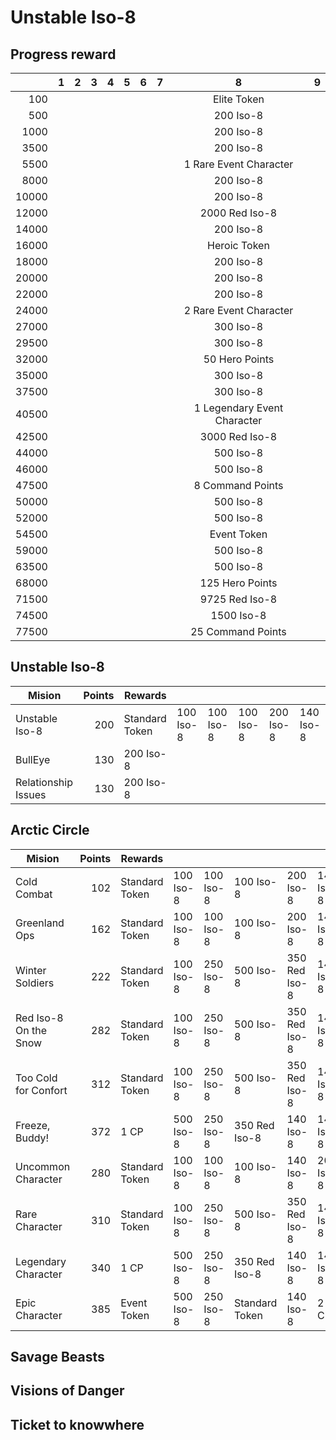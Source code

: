 # Unstable Iso-8

## Progress reward

|       | 1 | 2 | 3 | 4 | 5 | 6 | 7 |              8              | 9 |
|------:|:-:|:-:|:-:|:-:|:-:|:-:|:-:|:---------------------------:|:-:|
|   100 |   |   |   |   |   |   |   |         Elite Token         |   |
|   500 |   |   |   |   |   |   |   |          200 Iso-8          |   |
|  1000 |   |   |   |   |   |   |   |          200 Iso-8          |   |
|  3500 |   |   |   |   |   |   |   |          200 Iso-8          |   |
|  5500 |   |   |   |   |   |   |   |    1 Rare Event Character   |   |
|  8000 |   |   |   |   |   |   |   |          200 Iso-8          |   |
| 10000 |   |   |   |   |   |   |   |          200 Iso-8          |   |
| 12000 |   |   |   |   |   |   |   |        2000 Red Iso-8       |   |
| 14000 |   |   |   |   |   |   |   |          200 Iso-8          |   |
| 16000 |   |   |   |   |   |   |   |         Heroic Token        |   |
| 18000 |   |   |   |   |   |   |   |          200 Iso-8          |   |
| 20000 |   |   |   |   |   |   |   |          200 Iso-8          |   |
| 22000 |   |   |   |   |   |   |   |          200 Iso-8          |   |
| 24000 |   |   |   |   |   |   |   |    2 Rare Event Character   |   |
| 27000 |   |   |   |   |   |   |   |          300 Iso-8          |   |
| 29500 |   |   |   |   |   |   |   |          300 Iso-8          |   |
| 32000 |   |   |   |   |   |   |   |        50 Hero Points       |   |
| 35000 |   |   |   |   |   |   |   |          300 Iso-8          |   |
| 37500 |   |   |   |   |   |   |   |          300 Iso-8          |   |
| 40500 |   |   |   |   |   |   |   | 1 Legendary Event Character |   |
| 42500 |   |   |   |   |   |   |   |        3000 Red Iso-8       |   |
| 44000 |   |   |   |   |   |   |   |          500 Iso-8          |   |
| 46000 |   |   |   |   |   |   |   |          500 Iso-8          |   |
| 47500 |   |   |   |   |   |   |   |       8 Command Points      |   |
| 50000 |   |   |   |   |   |   |   |          500 Iso-8          |   |
| 52000 |   |   |   |   |   |   |   |          500 Iso-8          |   |
| 54500 |   |   |   |   |   |   |   |         Event Token         |   |
| 59000 |   |   |   |   |   |   |   |          500 Iso-8          |   |
| 63500 |   |   |   |   |   |   |   |          500 Iso-8          |   |
| 68000 |   |   |   |   |   |   |   |       125 Hero Points       |   |
| 71500 |   |   |   |   |   |   |   |        9725 Red Iso-8       |   |
| 74500 |   |   |   |   |   |   |   |          1500 Iso-8         |   |
| 77500 |   |   |   |   |   |   |   |      25 Command Points      |   |

## Unstable Iso-8

| Mision              | Points | Rewards        |           |           |           |           |           |
|---------------------|-------:|----------------|-----------|-----------|-----------|-----------|-----------|
| Unstable Iso-8      |    200 | Standard Token | 100 Iso-8 | 100 Iso-8 | 100 Iso-8 | 200 Iso-8 | 140 Iso-8 |
| BullEye             |    130 | 200 Iso-8      |           |           |           |           |           |
| Relationship Issues |    130 | 200 Iso-8      |           |           |           |           |           |

## Arctic Circle

| Mision                | Points | Rewards        |           |           |                |               |           |
|-----------------------|-------:|----------------|-----------|-----------|----------------|---------------|-----------|
| Cold Combat           |    102 | Standard Token | 100 Iso-8 | 100 Iso-8 | 100 Iso-8      | 200 Iso-8     | 140 Iso-8 |
| Greenland Ops         |    162 | Standard Token | 100 Iso-8 | 100 Iso-8 | 100 Iso-8      | 200 Iso-8     | 140 Iso-8 |
| Winter Soldiers       |    222 | Standard Token | 100 Iso-8 | 250 Iso-8 | 500 Iso-8      | 350 Red Iso-8 | 140 Iso-8 |
| Red Iso-8 On the Snow |    282 | Standard Token | 100 Iso-8 | 250 Iso-8 | 500 Iso-8      | 350 Red Iso-8 | 140 Iso-8 |
| Too Cold for Confort  |    312 | Standard Token | 100 Iso-8 | 250 Iso-8 | 500 Iso-8      | 350 Red Iso-8 | 140 Iso-8 |
| Freeze, Buddy!        |    372 | 1 CP           | 500 Iso-8 | 250 Iso-8 | 350 Red Iso-8  | 140 Iso-8     | 140 Iso-8 |
| Uncommon Character    |    280 | Standard Token | 100 Iso-8 | 100 Iso-8 | 100 Iso-8      | 140 Iso-8     | 200 Iso-8 |
| Rare Character        |    310 | Standard Token | 100 Iso-8 | 250 Iso-8 | 500 Iso-8      | 350 Red Iso-8 | 140 Iso-8 |
| Legendary Character   |    340 | 1 CP           | 500 Iso-8 | 250 Iso-8 | 350 Red Iso-8  | 140 Iso-8     | 140 Iso-8 |
| Epic Character        |    385 | Event Token    | 500 Iso-8 | 250 Iso-8 | Standard Token | 140 Iso-8     | 2 CP      |

## Savage Beasts

## Visions of Danger

## Ticket to knowwhere
